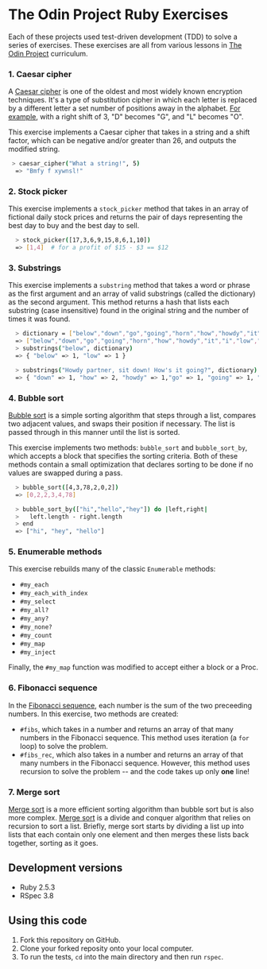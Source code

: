 # The Odin Project Ruby Exercises

Each of these projects used test-driven development (TDD) to solve a series of exercises. These exercises are all from various lessons in [The Odin Project](www.theodinproject.com) curriculum.

### 1. Caesar cipher
A [Caesar cipher](https://en.wikipedia.org/wiki/Caesar_cipher) is one of the oldest and most widely known encryption techniques. It's a type of substitution cipher in which each letter is replaced by a different letter a set number of positions away in the alphabet. [For example](https://www.youtube.com/watch?v=36xNpbosfTY), with a right shift of 3, "D" becomes "G", and "L" becomes "O". 

This exercise implements a Caesar cipher that takes in a string and a shift factor, which can be negative and/or greater than 26, and outputs the modified string.

~~~bash
 > caesar_cipher("What a string!", 5)
  => "Bmfy f xywnsl!"
~~~

### 2. Stock picker
This exercise implements a `stock_picker` method that takes in an array of fictional daily stock prices and returns the pair of days representing the best day to buy and the best day to sell. 

~~~bash
  > stock_picker([17,3,6,9,15,8,6,1,10])
  => [1,4]  # for a profit of $15 - $3 == $12
~~~

### 3. Substrings
This exercise implements a `substring` method that takes a word or phrase as the first argument and an array of valid substrings (called the dictionary) as the second argument. This method returns a hash that lists each substring (case insensitive) found in the original string and the number of times it was found.

~~~bash
  > dictionary = ["below","down","go","going","horn","how","howdy","it","i","low","own","part","partner","sit"]
  => ["below","down","go","going","horn","how","howdy","it","i","low","own","part","partner","sit"]
  > substrings("below", dictionary)
  => { "below" => 1, "low" => 1 }

  > substrings("Howdy partner, sit down! How's it going?", dictionary)
  => { "down" => 1, "how" => 2, "howdy" => 1,"go" => 1, "going" => 1, "it" => 2, "i" => 3, "own" => 1,"part" => 1,"partner" => 1,"sit" => 1 }
~~~

### 4. Bubble sort
[Bubble sort](https://en.wikipedia.org/wiki/Bubble_sort) is a simple sorting algorithm that steps through a list, compares two adjacent values, and swaps their position if necessary. The list is passed through in this manner until the list is sorted. 

This exercise implements two methods: `bubble_sort` and `bubble_sort_by`, which accepts a block that specifies the sorting criteria. Both of these methods contain a small optimization that declares sorting to be done if no values are swapped during a pass.

~~~bash
  > bubble_sort([4,3,78,2,0,2])
  => [0,2,2,3,4,78]

  > bubble_sort_by(["hi","hello","hey"]) do |left,right|
  >   left.length - right.length
  > end
  => ["hi", "hey", "hello"]
~~~

### 5. Enumerable methods
This exercise rebuilds many of the classic `Enumerable` methods:

 - `#my_each`
 - `#my_each_with_index`
 - `#my_select`
 - `#my_all?`
 - `#my_any?`
 - `#my_none?`
 - `#my_count`
 - `#my_map`
 - `#my_inject`

Finally, the `#my_map` function was modified to accept either a block or a Proc. 

### 6. Fibonacci sequence
In the [Fibonacci sequence](https://en.wikipedia.org/wiki/Fibonacci_number), each number is the sum of the two preceeding numbers. In this exercise, two methods are created:

 - `#fibs`, which takes in a number and returns an array of that many numbers in the Fibonacci sequence. This method uses iteration (a `for` loop) to solve the problem.
 - `#fibs_rec`, which also takes in a number and returns an array of that many numbers in the Fibonacci sequence. However, this method uses recursion to solve the problem -- and the code takes up only **one** line!

 ### 7. Merge sort
 [Merge sort](https://en.wikipedia.org/wiki/Merge_sort) is a more efficient sorting algorithm than bubble sort but is also more complex. [Merge sort](https://www.youtube.com/watch?v=uEbdK2CG_B8&feature=youtu.be&t=1h2m) is a divide and conquer algorithm that relies on recursion to sort a list. Briefly, merge sort starts by dividing a list up into lists that each contain only one element and then merges these lists back together, sorting as it goes. 


## Development versions
 - Ruby 2.5.3
 - RSpec 3.8

## Using this code

1. Fork this repository on GitHub.
2. Clone your forked reposity onto your local computer.
3. To run the tests, `cd` into the main directory and then run `rspec`.